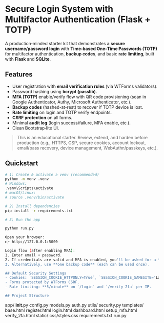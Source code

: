 # Secure Login System with Multifactor Authentication (Flask + TOTP)

A production‑minded starter kit that demonstrates a **secure username/password login** with
**Time‑based One‑Time Passwords (TOTP)** for multifactor authentication, **backup codes**, and basic **rate limiting**, built with **Flask** and **SQLite**.

## Features
- User registration with **email verification rules** (via WTForms validators).
- Password hashing using **bcrypt (passlib)**.
- **MFA (TOTP)** enable/verify flow with QR code provisioning (scan in Google Authenticator, Authy, Microsoft Authenticator, etc.).
- **Backup codes** (hashed-at-rest) to recover if TOTP device is lost.
- **Rate limiting** on login and TOTP verify endpoints.
- **CSRF protection** on all forms.
- Minimal **audit log** (login success/failure, MFA enable, etc.).
- Clean Bootstrap‑lite UI.

> This is an educational starter. Review, extend, and harden before production (e.g., HTTPS, CSP, secure cookies, account lockout, email/pass recovery, device management, WebAuthn/passkeys, etc.).

## Quickstart

```bash
# 1) Create & activate a venv (recommended)
python -m venv .venv
# Windows:
.venv\Scripts\activate
# macOS/Linux:
# source .venv/bin/activate

# 2) Install dependencies
pip install -r requirements.txt

# 3) Run the app

python run.py

Open your browser:
👉 http://127.0.0.1:5000

Login flow (after enabling MFA):
1. Enter email + password.
2. If credentials are valid and MFA is enabled, you'll be asked for a **6‑digit TOTP**.
3. Alternatively, use **one backup code** (each can be used once).

## Default Security Settings
- Cookies: `SESSION_COOKIE_HTTPONLY=True`, `SESSION_COOKIE_SAMESITE='Lax'`.
- Forms protected by WTForms CSRF.
- Rate limiting: **5/minute** on `/login` and `/verify-2fa` per IP.

## Project Structure
```
app/
  __init__.py
  config.py
  models.py
  auth.py
  utils/
    security.py
  templates/
    base.html
    register.html
    login.html
    dashboard.html
    setup_mfa.html
    verify_2fa.html
  static/
    css/styles.css
requirements.txt
run.py
```



